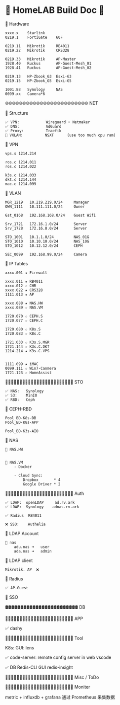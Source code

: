 # 🎪 HomeLAB Build Doc 🎪


🔵 Hardware 

    xxxx.x    Starlink
    0219.1    FortiGate    60F

    0219.11   Mikrotik     RB4011 
    0219.22   Mikrotik     CRS328

    0219.33   Mikrotik     AP-Master
    1928.40   Ruckus       AP-Guest-Mesh_01
    1928.41   Ruckus       AP-Guest-Mesh_02

    0219.13   HP-Zbook_G3  Esxi-G3 
    0219.15   HP-Zbook_G5  Esxi-G5

    1001.88   Synology     NAS
    0099.xx   Camera*6






🌐🌐🌐🌐🌐🌐🌐🌐🌐🌐🌐🌐🌐🌐🌐🌐🌐🌐🌐🌐🌐🌐🌐🌐 NET

🔵 Structure

    ✅ VPN:            Wireguard + Netmaker
    ✅ DNS:            AdGuard 
    ✅ Proxy:          Traefik
    🚫 VXLAN:          NSXT      (use too much cpu ram)


🔵 VPN

    vps.s 1214.214

    ros.c 1214.011
    ros.c 1214.022

    k3s.c 1214.033
    dkt.c 1214.144
    mac.c 1214.099



🔵 VLAN 

    MGR_1219   10.219.219.0/24     Manager
    OWN_1111   10.111.111.0/24     Owner

    Gst_0168   192.168.168.0/24    Guest Wifi

    Srv_1721   172.16.1.0/24       Server 
    Srv_1728   172.16.8.0/24       Server 

    STO_1001   10.1.1.0/24         NAS_01G
    STO_1010   10.10.10.0/24       NAS_10G
    STO_1012   10.12.12.0/24       CEPH

    SEC_0099   192.168.99.0/24     Camera





🔵 IP Tables

    xxxx.001 ★ Firewall  

    xxxx.011 ★ RB4011
    xxxx.012 ✩ CHR   
    xxxx.022 ★ CRS328
    1111.013 ★ AP

    xxxx.088 ★ NAS.HW
    xxxx.089 ✩ NAS.VM

    1720.070 ✩ CEPH.S
    1720.077 ✩ CEPH.C

    1720.080 ✩ K8s.S
    1720.083 ✩ K8s.C

    1721.033 ✩ K3s.S.MGR
    1721.144 ✩ K3s.C.DKT
    1214.214 ★ K3s.C.VPS


    1111.099 ★ iMAC
    0099.111 ✩ Win7-Canmera 
    1721.123 ✩ HomeAssist






📀📀📀📀📀📀📀📀📀📀📀📀📀📀📀📀📀📀📀📀📀📀📀📀 STO

    ✅ NAS:   Synology
    ✅ S3:    MinIO 
    ✅ RBD:   Ceph



🔵 CEPH-RBD 

    Pool_BD-K8s-DB
    Pool_BD-K8s-APP

    Pool_BD-K3s-AIO




🔵 NAS 

    🔶 NAS.HW 


    🔶 NAS.VM
        - Docker 

        - Cloud Sync: 
            Dropbox       * 4
            Google Driver * 2





🔐🔐🔐🔐🔐🔐🔐🔐🔐🔐🔐🔐🔐🔐🔐🔐🔐🔐🔐🔐🔐🔐🔐🔐 Auth


    ✅ LDAP:  openLDAP     ad.rv.ark
    ✅ LDAP:  Synology    adnas.rv.ark

    ✅ Radius  RB4011 

    ❌ SSO:    Authelia




🔵 LDAP Account 

    🔶 nas 
        adu.nas ➜   user 
        ada.nas ➜   admin 




🔵 LDAP client

    Mikrotik. AP  ❌ 



🔵 Radius 

    ✅ AP-Guest



🔵 SSO 





🛢🛢🛢🛢🛢🛢🛢🛢🛢🛢🛢🛢🛢🛢🛢🛢🛢🛢🛢🛢🛢🛢🛢🛢 DB 






💠💠💠💠💠💠💠💠💠💠💠💠💠💠💠💠💠💠💠💠💠💠💠💠 APP 

✅ dashy 






🧰🧰🧰🧰🧰🧰🧰🧰🧰🧰🧰🧰🧰🧰🧰🧰🧰🧰🧰🧰🧰🧰🧰🧰 Tool  

 K8s:  GUI:  lens   

✅ code-server:    remote config server in web vscode

✅ DB Redis-CLI GUI     redis-insight







🎉🎉🎉🎉🎉🎉🎉🎉🎉🎉🎉🎉🎉🎉🎉🎉🎉🎉🎉🎉🎉🎉🎉🎉 Misc / ToDo




💠💠💠💠💠💠💠💠💠💠💠💠💠💠💠💠💠💠💠💠💠💠💠💠 Moniter 

metric + influxdb + grafana
通过 Prometheus 采集数据


